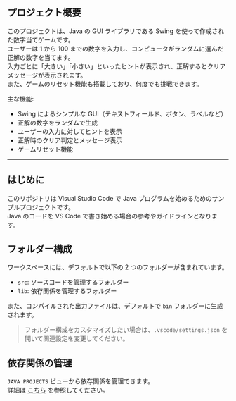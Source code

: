 ## プロジェクト概要

このプロジェクトは、Java の GUI ライブラリである Swing を使って作成された数字当てゲームです。  
ユーザーは 1 から 100 までの数字を入力し、コンピュータがランダムに選んだ正解の数字を当てます。  
入力ごとに「大きい」「小さい」といったヒントが表示され、正解するとクリアメッセージが表示されます。  
また、ゲームのリセット機能も搭載しており、何度でも挑戦できます。

主な機能:
- Swing によるシンプルな GUI（テキストフィールド、ボタン、ラベルなど）
- 正解の数字をランダムで生成
- ユーザーの入力に対してヒントを表示
- 正解時のクリア判定とメッセージ表示
- ゲームリセット機能

---

## はじめに

このリポジトリは Visual Studio Code で Java プログラムを始めるためのサンプルプロジェクトです。  
Java のコードを VS Code で書き始める場合の参考やガイドラインとなります。

## フォルダー構成

ワークスペースには、デフォルトで以下の 2 つのフォルダーが含まれています。

- `src`: ソースコードを管理するフォルダー
- `lib`: 依存関係を管理するフォルダー

また、コンパイルされた出力ファイルは、デフォルトで `bin` フォルダーに生成されます。

> フォルダー構成をカスタマイズしたい場合は、`.vscode/settings.json` を開いて関連設定を変更してください。

## 依存関係の管理

`JAVA PROJECTS` ビューから依存関係を管理できます。  
詳細は [こちら](https://github.com/microsoft/vscode-java-dependency#manage-dependencies) を参照してください。
